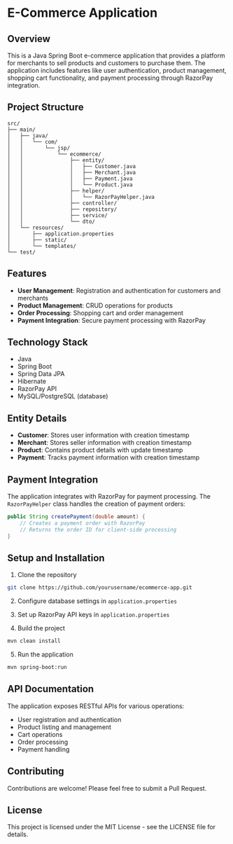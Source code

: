 # E-Commerce Application

## Overview
This is a Java Spring Boot e-commerce application that provides a platform for merchants to sell products and customers to purchase them. The application includes features like user authentication, product management, shopping cart functionality, and payment processing through RazorPay integration.

## Project Structure
```
src/
├── main/
│   ├── java/
│   │   └── com/
│   │       └── jsp/
│   │           └── ecommerce/
│   │               ├── entity/
│   │               │   ├── Customer.java
│   │               │   ├── Merchant.java
│   │               │   ├── Payment.java
│   │               │   └── Product.java
│   │               ├── helper/
│   │               │   └── RazorPayHelper.java
│   │               ├── controller/
│   │               ├── repository/
│   │               ├── service/
│   │               └── dto/
│   └── resources/
│       ├── application.properties
│       ├── static/
│       └── templates/
└── test/
```

## Features
- **User Management**: Registration and authentication for customers and merchants
- **Product Management**: CRUD operations for products
- **Order Processing**: Shopping cart and order management
- **Payment Integration**: Secure payment processing with RazorPay

## Technology Stack
- Java
- Spring Boot
- Spring Data JPA
- Hibernate
- RazorPay API
- MySQL/PostgreSQL (database)

## Entity Details
- **Customer**: Stores user information with creation timestamp
- **Merchant**: Stores seller information with creation timestamp
- **Product**: Contains product details with update timestamp
- **Payment**: Tracks payment information with creation timestamp

## Payment Integration
The application integrates with RazorPay for payment processing. The `RazorPayHelper` class handles the creation of payment orders:

```java
public String createPayment(double amount) {
    // Creates a payment order with RazorPay
    // Returns the order ID for client-side processing
}
```

## Setup and Installation
1. Clone the repository
```bash
git clone https://github.com/yourusername/ecommerce-app.git
```

2. Configure database settings in `application.properties`

3. Set up RazorPay API keys in `application.properties`

4. Build the project
```bash
mvn clean install
```

5. Run the application
```bash
mvn spring-boot:run
```

## API Documentation
The application exposes RESTful APIs for various operations:
- User registration and authentication
- Product listing and management
- Cart operations
- Order processing
- Payment handling

## Contributing
Contributions are welcome! Please feel free to submit a Pull Request.

## License
This project is licensed under the MIT License - see the LICENSE file for details.
